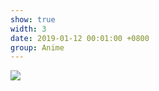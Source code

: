 ```yaml
---
show: true
width: 3
date: 2019-01-12 00:01:00 +0800
group: Anime
---
```

<div>
    <img data-src="{{ site.data.profile.portrait_url | relative_url }}" class="lazy w-100 rounded-xl" src="{{ '/assets/images/empty_300x200.png' | relative_url }}">
</div>

